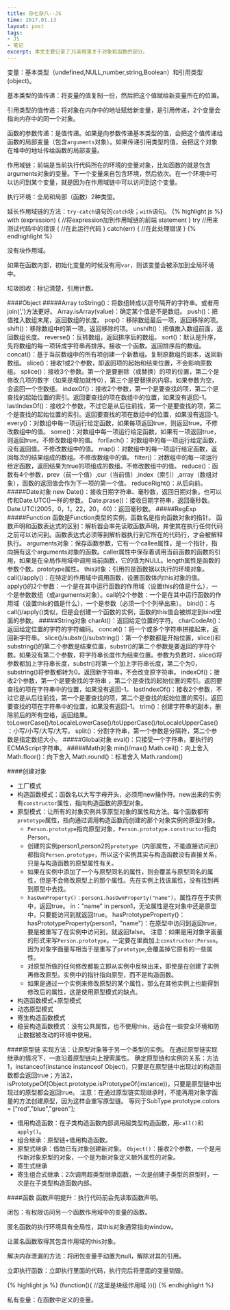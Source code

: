 ```yaml
---
title: 杂七杂八--JS
time: 2017.01.13
layout: post
tags:
- JS
- 笔记
excerpt: 本文主要记录了JS高程里关于对象和函数的部分。
---
```


变量：基本类型（undefined,NULL,number,string,Boolean）和引用类型(object)。

基本类型的值传递：将变量的值复制一份，然后把这个值赋给新变量所在的位置。

引用类型的值传递：将对象在内存中的地址赋给新变量，是引用传递，2个变量会指向内存中的同一个对象。

函数的参数传递：是值传递。如果是向参数传递基本类型的值，会把这个值传递给函数的局部变量（包含`arguments`对象）。如果传递引用类型的值，会把这个对象在堆中的地址传给函数的局部变量。

作用域链：前端是当前执行代码所在的环境的变量对象，比如函数的就是包含arguments对象的变量。下一个变量来自包含环境，然后依次。在一个环境中可以访问到某个变量，就是因为在作用域链中可以访问到这个变量。

执行环境：全局和局部（函数）2种类型。

延长作用域链的方法：`try-catch`语句的`catch`块；`with`语句。
{% highlight js %}
	with (expression) {   //将expression加到作用域链的前端
	  statement
	}
	try         //用来测试代码中的错误
	{
	   //在此运行代码
	}
	catch(err)
	{
	   //在此处理错误
	}
{% endhighlight %}

没有块作用域。

如果在函数内部，初始化变量的时候没有用`var`，则该变量会被添加到全局环境中。

垃圾回收：标记清楚，引用计数。

####Object
#####Array
    toString()：将数组转成以逗号隔开的字符串。或者用join(',')方法更好。
    Array.isArray(value)：确定某个值是不是数组。
    push()：把值推入数组末尾，返回数组的长度。
    pop()：移除数组最后一项，返回移除的项。
    shift()：移除数组中的第一项，返回移除的项。
    unshift()：把值推入数组前面，返回数组长度。
    reverse()：反转数组，返回排序后的数组。
    sort()：默认是升序，先将数组的每一项转成字符串再排序。接收一个函数。返回排序后的数组。
    concat()：基于当前数组中的所有项创建一个新数组。复制原数组的副本，返回新数组。
    slice()：接收1或2个参数，即返回项的起始和结束位置，不会影响原数组。
    splice()：接收3个参数。第一个是要删除（或替换）的项的位置，第二个是修改几项的数字（如果是增加就传0），第三个是要替换的内容。如果参数为空，会返回一个空数组。
    indexOf()：接收2个参数，第一个是要查找的项，第二个是查找的起始位置的索引。返回要查找的项在数组中的位置，如果没有返回-1。
    lastIndexOf()：接收2个参数，不过它是从后往前找，第一个是要查找的项，第二个是查找的起始位置的索引。返回要查找的项在数组中的位置，如果没有返回-1。
    every()：对数组中每一项运行给定函数，如果每项返回true，则返回true。不修改数组中的值。
    some()：对数组中每一项运行给定函数，如果有一项返回true，则返回true。不修改数组中的值。
    forEach()：对数组中的每一项运行给定函数，没有返回值。不修改数组中的值。
    map()：对数组中的每一项运行给定函数，返回每次的结果组成的数组。不修改数组中的值。
    filter()：对数组中的每一项运行给定函数，返回结果为true的项组成的数组。不修改数组中的值。
    reduce()：函数有4个参数，prev（前一个值）,cur（当前值）,index（索引）,array（数组对象），函数的返回值会作为下一项的第一个值。
    reduceRight()：从后向前。
#####Date对象
    new Date()：接收日期字符串、毫秒数，返回日期对象。也可以传和Date.UTC()一样的参数。
    Date.prase()：接收日期字符串，返回毫秒数。
    Date.UTC(2005，0，1，22，20，40)：返回毫秒数。
#####RegExp
#####Function
    函数是Function类型的实例，函数名是指向函数对象的指针。
    函数声明和函数表达式的区别：解析器会率先读取函数声明，并使其在执行任何代码之前可以访问到。函数表达式必须等到解析器执行到它所在的代码行，才会被解释执行。
    arguments对象：保存函数参数，它有一个callee属性，是一个指针，指向拥有这个arguments对象的函数。caller属性中保存着调用当前函数的函数的引用，如果是在全局作用域中调用当前函数，它的值为NULL。length属性是函数的参数个数。prototype属性。
    this对象：引用的是函数据以执行的环境对象。
    call()/apply()：在特定的作用域中调用函数，设置函数体内this对象的值。apply()的2个参数：一个是在其中运行函数的作用域（设置this的值是什么），一个是参数数组（或arguments对象）。call的2个参数：一个是在其中运行函数的作用域（设置this的值是什么），一个是参数（必须一个个列举出来）。
    bind()：与call()/apply()类似，但是会创建一个函数的实例，函数的this值会被绑定到bind里面的参数。
#####String对象
    charAt()：返回给定位置的字符。
    charCodeAt()：返回给定位置的字符的字符编码。
    concat()：将一个或多个字符串拼接起来，返回新字符串。
    slice()/substr()/substring()：第一个参数都是开始位置，slice()和substring()的第二个参数是结束位置，substr()的第二个参数是要返回的字符个数。如果没有第二个参数，将字符串长度作为结束位置。参数为负数时，slice()将参数都加上字符串长度，substr()将第一个加上字符串长度，第二个为0，substring()将参数都转为0。返回新字符串，不会改变原字符串。
    indexOf()：接收2个参数，第一个是要查找的字符串 ，第二个是查找的起始位置的索引。返回要查找的项在字符串中的位置，如果没有返回-1。
    lastIndexOf()：接收2个参数，不过它是从后往前找，第一个是要查找的项，第二个是查找的起始位置的索引。返回要查找的项在字符串中的位置，如果没有返回-1。
    trim()：创建字符串的副本，删除前后的所有空格，返回结果。
    toLowerCase()/toLocaleLowerCase()/toUpperCase()/toLocaleUpperCase()：小写/小写/大写/大写。
    split()：分割字符串，第一个参数是分隔符，第二个参数是指定数组大小。
#####Global对象
    eval()：只接受一个字符串，要执行的ECMAScript字符串。
#####Math对象
    min()/max()
    Math.ceil()：向上舍入
    Math.floor()：向下舍入
    Math.round()：标准舍入
    Math.random()
    
####创建对象
* 工厂模式
* 构造函数模式：函数名以大写字母开头，必须用new操作符。new出来的实例有`constructor`属性，指向构造函数的原型对象。
* 原型模式：让所有的对象实例共享原型对象的属性和方法。每个函数都有`prototype`属性，指向通过调用构造函数而创建的那个对象实例的原型对象。
	* `Person.prototype`指向原型对象，`Person.prototype.constructor`指向Person。
	* 创建的实例person1,person2的`prototype`（内部属性，不能直接访问到）都指向`Person.prototype`，所以这个实例其实与构造函数没有直接关系，只是与构造函数的原型属性有关。	
	* 如果在实例中添加了一个与原型同名的属性，则会覆盖与原型同名的属性，但是不会修改原型上的那个属性。先在实例上找该属性，没有找到再到原型中去找。
	* `hasOwnProperty()：person1.hasOwnProperty("name")`，属性存在于实例中，返回true。
	in："name" in person1，无论属性是在对象中还是原型中，只要能访问到就返回true。
	hasPrototypeProperty()：hasPrototypeProperty(person1，"name")：在原型中访问到返回true，要是被重写了在实例中访问到，就返回false。
	注意：如果是用对象字面量的形式来写`Person.prototype`，一定要在里面加上`constructor:Person`。因为对象字面量写相当于是重写了`prototype`,会覆盖掉它原有的一些属性。
	* 对原型所做的任何修改都能立即从实例中反映出来，即使是在创建了实例再修改原型。实例中的指针指向原型，而不是构造函数。
	* 如果是通过一个实例来修改原型的某个属性，那么在其他实例上也能得到修改后的属性，这是使用原型模式的缺点。
* 构造函数模式+原型模式
* 动态原型模式
* 寄生构造函数模式
* 稳妥构造函数模式：没有公共属性，也不使用this，适合在一些安全环境和防止数据被改动的环境中使用。

####原型链
	实现方法：让原型对象等于另一个类型的实例。
	在通过原型链实现继承的情况下，一直沿着原型链向上搜索属性。
	确定原型链和实例的关系：方法1，instanceof(instance instanceof Object)，只要是在原型链中出现过的构造函数都会返回true；方法2，isPrototypeOf(Object.prototype.isPrototypeOf(instance))，只要是原型链中出现过的原型都会返回true。
	注意：在通过原型链实现继承时，不能再用对象字面量的方法创建原型，因为这样会重写原型链。
	等同于SubType.prototype.colors = ["red","blue","green"];
* 借用构造函数：在子类构造函数内部调用超类型构造函数，用`call()`和`apply()`。
* 组合继承：原型链+借用构造函数。
* 原型式继承：借助已有对象创建新对象。
`Object()`：接收2个参数，一个是用作新对象原型的对象，一个是为新对象定义额外属性的对象。
* 寄生式继承
* 寄生组合式继承：2次调用超类型继承函数，一次是创建子类型的原型时，一次是在子类型构造函数内部。

####函数
函数声明提升：执行代码前会先读取函数声明。

闭包：有权限访问另一个函数作用域中的变量的函数。

匿名函数的执行环境具有全局性，其this对象通常指向window。

让匿名函数取得其包含作用域的this对象。

解决内存泄漏的方法：将闭包变量手动置为null，解除对其的引用。

立即执行函数：立即执行里面的代码，执行完后将里面的变量销毁。

{% highlight js %}
	(function(){
		//这里是块级作用域
	})()
{% endhighlight %}

私有变量：在函数中定义的变量。

